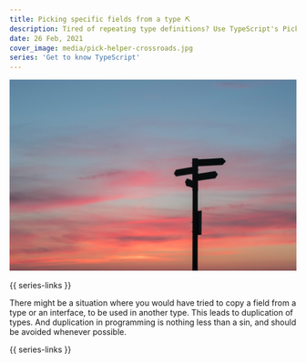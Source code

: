 ```yaml
---
title: Picking specific fields from a type ⛏
description: Tired of repeating type definitions? Use TypeScript's Pick helper type and get rid of redundancy.
date: 26 Feb, 2021
cover_image: media/pick-helper-crossroads.jpg
series: 'Get to know TypeScript'
---
```


![Crossroads](../../static/media/pick-helper-crossroads.jpg)

{{ series-links }}

There might be a situation where you would have tried to copy a field from a type or an interface, to be used in another type. This leads to duplication of types. And duplication in programming is nothing less than a sin, and should be avoided whenever possible.

{{ series-links }}
